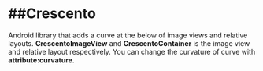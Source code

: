 ##Crescento
===========

Android library that adds a curve at the below of image views and relative layouts. **CrescentoImageView** and **CrescentoContainer** is the image view and relative layout respectively. You can change the curvature of curve with **attribute:curvature**.

